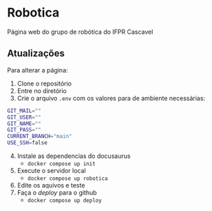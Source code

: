 # Robotica
Página web do grupo de robótica do IFPR Cascavel


## Atualizações

Para alterar a página:

1. Clone o repositório
2. Entre no diretório
3. Crie o arquivo `.env` com os valores para de ambiente necessárias:
```bash
GIT_MAIL=""
GIT_USER=""
GIT_NAME=""
GIT_PASS=""
CURRENT_BRANCH="main"
USE_SSH=false
```

4. Instale as dependencias do docusaurus
    - `docker compose up init`
5. Execute o servidor local
    - `docker compose up robotica`
6. Edite os aquivos e teste
7. Faça o *deploy* para o github
    - `docker compose up deploy`
